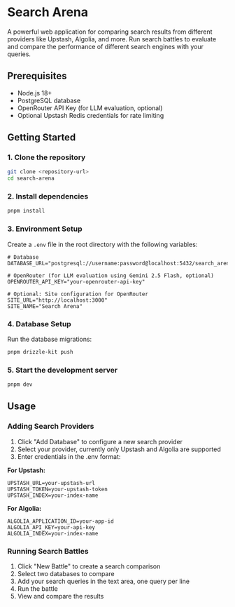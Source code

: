 # Search Arena

A powerful web application for comparing search results from different providers like Upstash, Algolia, and more. Run search battles to evaluate and compare the performance of different search engines with your queries.

## Prerequisites

- Node.js 18+
- PostgreSQL database
- OpenRouter API Key (for LLM evaluation, optional)
- Optional Upstash Redis credentials for rate limiting

## Getting Started

### 1. Clone the repository

```bash
git clone <repository-url>
cd search-arena
```

### 2. Install dependencies

```bash
pnpm install
```

### 3. Environment Setup

Create a `.env` file in the root directory with the following variables:

```env
# Database
DATABASE_URL="postgresql://username:password@localhost:5432/search_arena"

# OpenRouter (for LLM evaluation using Gemini 2.5 Flash, optional)
OPENROUTER_API_KEY="your-openrouter-api-key"

# Optional: Site configuration for OpenRouter
SITE_URL="http://localhost:3000"
SITE_NAME="Search Arena"
```

### 4. Database Setup

Run the database migrations:

```bash
pnpm drizzle-kit push
```

### 5. Start the development server

```bash
pnpm dev
```

## Usage

### Adding Search Providers

1. Click "Add Database" to configure a new search provider
2. Select your provider, currently only Upstash and Algolia are supported
3. Enter credentials in the .env format:

**For Upstash:**

```
UPSTASH_URL=your-upstash-url
UPSTASH_TOKEN=your-upstash-token
UPSTASH_INDEX=your-index-name
```

**For Algolia:**

```
ALGOLIA_APPLICATION_ID=your-app-id
ALGOLIA_API_KEY=your-api-key
ALGOLIA_INDEX=your-index-name
```

### Running Search Battles

1. Click "New Battle" to create a search comparison
2. Select two databases to compare
3. Add your search queries in the text area, one query per line
4. Run the battle
5. View and compare the results
